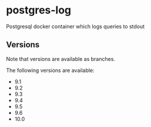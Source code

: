 # postgres-log
Postgresql docker container which logs queries to stdout

## Versions
Note that versions are available as branches.


The following versions are available:

* 9.1
* 9.2
* 9.3
* 9.4
* 9.5
* 9.6
* 10.0
